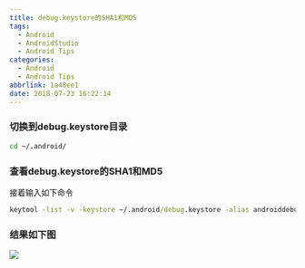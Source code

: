 ```yaml
---
title: debug.keystore的SHA1和MD5
tags:
  - Android
  - AndroidStudio
  - Android Tips
categories:
  - Android
  - Android Tips
abbrlink: 1a48ee1
date: 2018-07-23 16:22:14
---
```


### 切换到debug.keystore目录

```cmd
cd ~/.android/
```
### 查看debug.keystore的SHA1和MD5

接着输入如下命令
```cmd
keytool -list -v -keystore ~/.android/debug.keystore -alias androiddebugkey -storepass android -keypass android
```

### 结果如下图
![](https://ws4.sinaimg.cn/large/006tNbRwly1fx6h7i8nvjj30jy0ff0v8.jpg)

<!--more-->